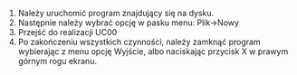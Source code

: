 1.	Należy uruchomić program znajdujący się na dysku.</br>
2.	Następnie należy wybrać opcję w pasku menu: Plik->Nowy </br>
3.	Przejść do realizacji UC00</br>
4.  Po zakończeniu wszystkich czynności, należy zamknąć program wybierając z menu opcję Wyjście, albo naciskając przycisk X w prawym górnym rogu ekranu.
